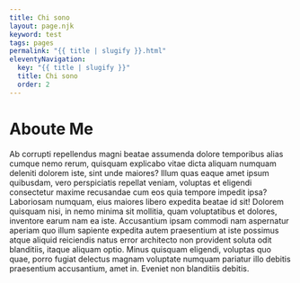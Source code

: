 ```yaml
---
title: Chi sono
layout: page.njk
keyword: test
tags: pages
permalink: "{{ title | slugify }}.html"
eleventyNavigation:
  key: "{{ title | slugify }}"
  title: Chi sono
  order: 2
---
```


# Aboute Me

Ab corrupti repellendus magni beatae assumenda dolore temporibus alias cumque nemo rerum, quisquam explicabo vitae dicta aliquam numquam deleniti dolorem iste, sint unde maiores? Illum quas eaque amet ipsum quibusdam, vero perspiciatis repellat veniam, voluptas et eligendi consectetur maxime recusandae cum eos quia tempore impedit ipsa? Laboriosam numquam, eius maiores libero expedita beatae id sit! Dolorem quisquam nisi, in nemo minima sit mollitia, quam voluptatibus et dolores, inventore earum nam ea iste. Accusantium ipsam commodi nam aspernatur aperiam quo illum sapiente expedita autem praesentium at iste possimus atque aliquid reiciendis natus error architecto non provident soluta odit blanditiis, itaque aliquam optio. Minus quisquam eligendi, voluptas quo quae, porro fugiat delectus magnam voluptate numquam pariatur illo debitis praesentium accusantium, amet in. Eveniet non blanditiis debitis.

<!-- 
Una breve biografia è un qualcosa di difficile, perché ti costringe a menzionare solo alcuni avvenimenti "importanti" della tua vita e a tralasciarne moltissimi altri.  
Tuttavia siamo ciò che siamo proprio in virtù delle scelte e delle azioni che abbiamo compiuto, nessuna esclusa. Questo curriculum, conseguentemente, sarà lungo (quello breve lo puoi scaricare [qui](file/Marco_Micale_Curriculum_Vitae.pdf "Curriculum Vitae di Marco Micale")) perché in ogni cosa che ho fatto, ho messo tutto me stesso, e perché se sono come sono oggi lo devo ad ogni singola esperienza, ad ogni singola persona che ho incontrato lungo il mio percorso.

Comunque andiamo al sodo. Sono Marco Micale, sono uno studente di giurisprudenza presso l'università di Palermo, un webmaster e un blogger a tempo perso.

Le mie passioni sono l'informatica e la Politica (da notare la lettera maiuscola).

Ho studiato al liceo classico del mio paese (Termini Imerese), dove sono stato eletto per 3 mandati consecutivi rappresentante d'istituto alla consulta provinciale degli studenti; qui al mio secondo mandato ho ricoperto l'incarico di presidente della commissione Antimafia ed ho realizzato un progetto con il MIUR. Mi sono diplomato nel Luglio 2011 e in Settembre mi sono immatricolato a Giurisprudenza.

Dal 2010 mi sono dedicato moltissimo al volontariato, dapprima come volontario del GCVPC, poi come membro dell'UNICEF Italia e di recente come Volontario presso una mensa per i più bisognosi.

All'università non studio soltanto, infatti sono membro e presidente di una delle più importanti associazione studentesche attive ad UniPa la N.R.G., e sono stato candidato al consiglio di corso di Studi e al Consiglio degli Studenti della Scuola delle Scienze Giuridiche ed Economico-Sociali.  
La mia vita è frenetica e molto stancante, ma a me piace così. Di tanto in tanto svolgo qualche lavoretto freelancer (per mantenermi gli studi), realizzo loghi e siti oltre a curare l'aspetto social di alcuni brand.
 -->
 